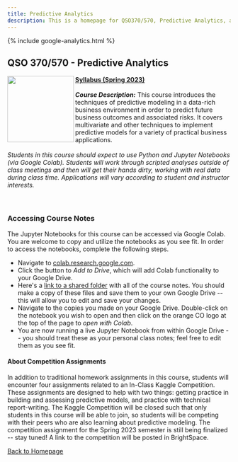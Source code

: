 ```yaml
---
title: Predictive Analytics
description: This is a homepage for QSO370/570, Predictive Analytics, at Southern New Hampshire University. The course covers predictive modeling in both the regression and classification settings. Topics covered include linear and curvi-linear regression, tree-based models, logistic regression, cross-validation, hyperparameter tuning, model assessment, and more.
---
```


{% include google-analytics.html %}

## QSO 370/570 - Predictive Analytics

<img src="/SiteFiles/PredictiveAnalytics.jpg" align="left" width=150>[**Syllabus (Spring 2023)**](https://drive.google.com/file/d/16yODiy9IGApwMPQwDoIAyPxTqyJWXZsh/view?usp=share_link)<br/>
<br/>
***Course Description:*** This course introduces the techniques of predictive modeling in a data-rich business environment in order to predict future business outcomes and associated risks. It covers multivariate and other techniques to implement predictive models for a variety of practical business applications.<br/>
<br/>
*Students in this course should expect to use Python and Jupyter Notebooks (via Google Colab). Students will work through scripted analyses outside of class meetings and then will get their hands dirty, working with real data during class time. Applications will vary according to student and instructor interests.*<br/>
<br/><br/>

### Accessing Course Notes

The Jupyter Notebooks for this course can be accessed via Google Colab. You are welcome to copy and utilize the notebooks as you see fit. In order to access the notebooks, complete the following steps.  
+ Navigate to [colab.research.google.com](colab.research.google.com).
+ Click the button to *Add to Drive*, which will add Colab functionality to your Google Drive.
+ Here's a [link to a shared folder](https://drive.google.com/drive/folders/1NKhGM_PLrXzsRP5aqecvIrPeJWWYJp-g?usp=share_link) with all of the course notes. You should make a copy of these files and save them to your own Google Drive -- this will allow you to edit and save your changes.
+ Navigate to the copies you made on your Google Drive. Double-click on the notebook you wish to open and then click on the orange CO logo at the top of the page to *open with Colab*.
+ You are now running a live Jupyter Notebook from within Google Drive -- you should treat these as your personal class notes; feel free to edit them as you see fit.

#### About Competition Assignments

In addition to traditional homework assignments in this course, students will encounter four assignments related to an In-Class Kaggle Competition. These assignments are designed to help with two things: getting practice in building and assessing predictive models, and practice with technical report-writing. The Kaggle Competition will be closed such that only students in this course will be able to join, so students will be competing with their peers who are also learning about predictive modeling. The competition assignment for the Spring 2023 semester is still being finalized -- stay tuned! A link to the competition will be posted in BrightSpace.

[Back to Homepage](https://agmath.github.io/)
